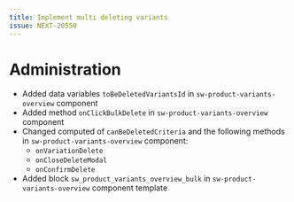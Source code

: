 ```yaml
---
title: Implement multi deleting variants
issue: NEXT-20550
---
```

# Administration
* Added data variables `toBeDeletedVariantsId` in `sw-product-variants-overview` component
* Added method `onClickBulkDelete` in `sw-product-variants-overview` component
* Changed computed of `canBeDeletedCriteria` and the following methods in `sw-product-variants-overview` component:
    * `onVariationDelete`
    * `onCloseDeleteModal`
    * `onConfirmDelete`
* Added block `sw_product_variants_overview_bulk` in `sw-product-variants-overview` component template
